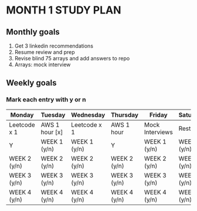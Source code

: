 # MONTH 1 STUDY PLAN

## Monthly goals
1. Get 3 linkedin recommendations
2. Resume review and prep
3. Revise blind 75 arrays and add answers to repo
4. Arrays: mock interview

## Weekly goals
### Mark each entry with y or n

| Monday       | Tuesday      | Wednesday    | Thursday     | Friday          | Saturday     | Sunday       |
|--------------|--------------|--------------|--------------|-----------------|--------------|--------------|
| Leetcode x 1 | AWS 1 hour [x]  | Leetcode x 1 | AWS 1 hour   | Mock Interviews | Rest         | AWS 1 hour   |
| Y  | WEEK 1 (y/n) | WEEK 1 (y/n) | Y | WEEK 1 (y/n)    | WEEK 1 (y/n) | WEEK 1 (y/n) |
| WEEK 2 (y/n) | WEEK 2 (y/n) | WEEK 2 (y/n) | WEEK 2 (y/n) | WEEK 2 (y/n)    | WEEK 2 (y/n) | WEEK 2 (y/n) |
| WEEK 3 (y/n) | WEEK 3 (y/n) | WEEK 3 (y/n) | WEEK 3 (y/n) | WEEK 3 (y/n)    | WEEK 3 (y/n) | WEEK 3 (y/n) |
| WEEK 4 (y/n) | WEEK 4 (y/n) | WEEK 4 (y/n) | WEEK 4 (y/n) | WEEK 4 (y/n)    | WEEK 4 (y/n) | WEEK 4 (y/n) |
